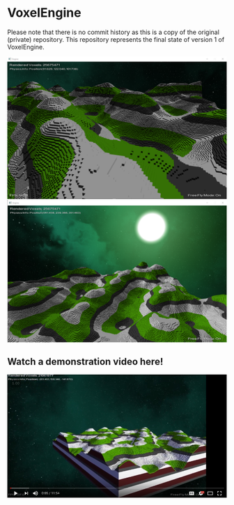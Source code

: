 # VoxelEngine

Please note that there is no commit history as this is a copy of the original (private) repository. This repository represents the final state of version 1 of VoxelEngine.

![VoxelEngine1](VE1.PNG?raw=true "VoxelEngine1")
![VoxelEngine2](VE2.PNG?raw=true "VoxelEngine2")

## Watch a demonstration video here!

[![Voxel Engine Demonstration](youtube.png)](https://youtu.be/b2Ykpg7pLIc)

